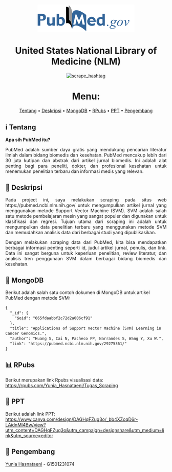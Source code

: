 <p align="center" width="80%">
    <img width="60%" src="https://github.com/YuniaHasnataeni/Project-UAS/blob/main/logo.png">
</p>

<div align="center">
    
# United States National Library of Medicine (NLM)
[![scrape_hashtag](https://github.com/YuniaHasnataeni/Project-UAS/actions/workflows/main.yml/badge.svg)](https://github.com/YuniaHasnataeni/Project-UAS/actions/workflows/main.yml)

<p align="center">

# Menu:

</p>

[Tentang](##information_source-Tentang)
•
[Deskripsi](##pencil-Deskripsi)
•
[MongoDB](##floppy_disk-MongoDB)
•
[RPubs](##bar_chart-RPubs)
•
[PPT](##open_file_folder-PPT)
•
[Pengembang](##bust_in_silhouette-Pengembang)

</div>

## ℹ️ Tentang  

**Apa sih PubMed itu?**

<p align="justify">
PubMed adalah sumber daya gratis yang mendukung pencarian literatur ilmiah dalam bidang biomedis dan kesehatan. PubMed mencakup lebih dari 30 juta kutipan dan abstrak dari artikel jurnal biomedis. Ini adalah alat penting bagi para peneliti, dokter, dan profesional kesehatan untuk menemukan penelitian terbaru dan informasi medis yang relevan.
</p>

## 📝 Deskripsi

<p align="justify">
Pada project ini, saya melakukan scraping pada situs web https://pubmed.ncbi.nlm.nih.gov/ untuk mengumpulkan artikel jurnal yang menggunakan metode Support Vector Machine (SVM). SVM adalah salah satu metode pembelajaran mesin yang sangat populer dan digunakan untuk klasifikasi dan regresi. Tujuan utama dari scraping ini adalah untuk mengumpulkan data penelitian terbaru yang menggunakan metode SVM dan memudahkan analisis data dari berbagai studi yang dipublikasikan.
</p>

<p align="justify">
Dengan melakukan scraping data dari PubMed, kita bisa mendapatkan berbagai informasi penting seperti id, judul artikel jurnal, penulis, dan link. Data ini sangat berguna untuk keperluan penelitian, review literatur, dan analisis tren penggunaan SVM dalam berbagai bidang biomedis dan kesehatan.
</p>
</div>

## 💾 MongoDB

Berikut adalah salah satu contoh dokumen di MongoDB untuk artikel PubMed dengan metode SVM:
```mongodb
{
  "_id": {
    "$oid": "665fdaabbf2c72d2a006cf91"
  },
  "title": "Applications of Support Vector Machine (SVM) Learning in Cancer Genomics.",
  "author": "Huang S, Cai N, Pacheco PP, Narrandes S, Wang Y, Xu W.",
  "link": "https://pubmed.ncbi.nlm.nih.gov/29275361/"
}
```
## 📊 RPubs
Berikut merupakan link Rpubs visualisasi data: https://rpubs.com/Yunia_Hasnataeni/Tugas_Scraping


## 📂 PPT
Berikut adalah link PPT: https://www.canva.com/design/DAGHqFZug3o/_bb4XZcqD6r-LAidnMl4Bw/view?utm_content=DAGHqFZug3o&utm_campaign=designshare&utm_medium=link&utm_source=editor 

## 👤 Pengembang 
[Yunia Hasnataeni](https://github.com/YuniaHasnataeni) - G1501231074

